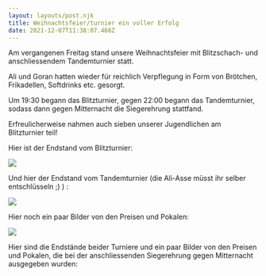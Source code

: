 ```yaml
---
layout: layouts/post.njk
title: Weihnachtsfeier/turnier ein voller Erfolg
date: 2021-12-07T11:38:07.468Z
---
```

Am vergangenen Freitag stand unsere Weihnachtsfeier mit Blitzschach- und anschliessendem Tandemturnier statt.

Ali und Goran hatten wieder für reichlich Verpflegung in Form von Brötchen, Frikadellen, Softdrinks etc. gesorgt.

Um 19:30 begann das Blitzturnier, gegen 22:00 begann das Tandemturnier, sodass dann gegen Mitternacht die Siegerehrung stattfand.

Erfreulicherweise nahmen auch sieben unserer Jugendlichen am Blitzturnier teil!

Hier ist der Endstand vom Blitzturnier:

![](/images/endstand-blitzturnier.jpeg)

Und hier der Endstand vom Tandemturnier (die Ali-Asse müsst ihr selber entschlüsseln ;)    ) :

![](/images/endstand-tandemturnier.jpeg)

Hier noch ein paar Bilder von den Preisen und Pokalen:

![](/images/preise-3.jpeg)





Hier sind die Endstände beider Turniere und ein paar Bilder von den Preisen und Pokalen, die bei der anschliessenden Siegerehrung gegen Mitternacht ausgegeben wurden: